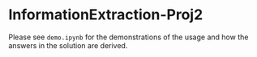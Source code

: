# InformationExtraction-Proj2

Please see ``demo.ipynb`` for the demonstrations of the usage and how the answers in the solution are derived.
